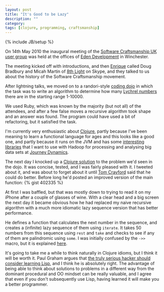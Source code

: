 ```yaml
---
layout: post
title: "It's Good to be Lazy"
description: ""
category:
tags: [clojure, programming, craftsmanship]
---
```

{% include JB/setup %}

On 14th May 2010 the inaugural meeting of the
[Software Craftsmanship UK user group](http://softwarecraftsmanship.co.uk) was held at the
offices of [Eden Development](http://edendevelopment.co.uk) in
Winchester.

The meeting kicked off with introductions, and then
[Enrique](http://twitter.com/ecomba) called Doug Bradbury and
Micah Martin of [8th Light](http://8thlight.com) on Skype, and they
talked to us about the history of the Software Craftsmanship
movement.

After lightning talks, we moved on to a randori-style
[coding dojo](http://codingdojo.org/cgi-bin/wiki.pl?RandoriKata) in which the
task was to write an algorithm to determine how many
[Lychrel numbers](http://en.wikipedia.org/wiki/Lychrel_number) there are in the
starting range 1-10000.

We used Ruby, which was known by the majority (but not all) of
the attendees, and after a few false moves a recursive  algorithm took
shape and an answer was found.  The program could have used a bit of
refactoring, but it satisfied the task.

I'm currently very enthusiastic about [Clojure](http://clojure.org),
partly because I've been meaning to learn a functional language for
ages and this looks like a good one, and partly because it runs on the
JVM and has some [interesting](http://github.com/nathanmarz/cascalog)
[libraries](http://github.com/liebke/incanter) that I want to use with
Hadoop for processing and analysing big data sets at
[Journey Dynamics](http://www.journeydynamics.com).

The next day I knocked up a
[Clojure solution](http://github.com/gavinheavyside/lychrels/blob/16e0d357a7b0a32115dfecafcd3b545af07766d2/src/lychrels/core.clj)
to the problem we'd seen in the dojo.  It was concise, tested, and I
was fairly pleased with it. I tweeted about it, and was about to
forget about it until [Tom Crayford](http://twitter.com/t_crayford)
said that he could do better.  Before long he'd posted an improved
version of the main function:
{% gist 402335 %}

At first I was baffled, but that was mostly down to trying to read it
on my iPhone after a couple of glasses of wine.  With a clear head and
a big screen the next day it became obvious how he had replaced my
naive recursive algorithm with a much more idiomatic lazy sequence
version that has better performance. 

He defines a function that calculates the next number in the
sequence, and creates a (infinite) lazy sequence of them using
`iterate`. It takes 50 numbers from this sequence using `rest` and
`take` and checks to see if any of them are palindromic using `some`.
I was initially confused by the `->>` macro, but it is explained 
[here](http://richhickey.github.com/clojure/clojure.core-api.html#clojure.core/-%3E%3E).

It's going to take me a while to think naturally in Clojure idioms,
but I think it will be worth it. Paul Graham argues that
[the truly serious hacker should consider learning Lisp](http://www.paulgraham.com/avg.html),
and I think he is
absolutely right. The advantage of being able to think about solutions
to problems in a different way from the dominant procedural and OO mindset
can be really valuable, and I agree that even if you don't
subsequently use Lisp, having learned it will make you a better
programmer.
